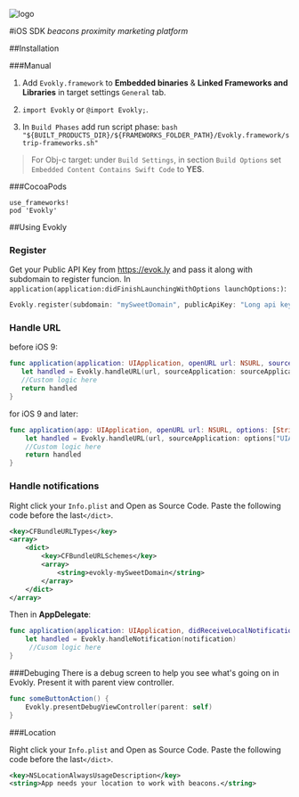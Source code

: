 ![logo](https://evok.ly/wp-content/uploads/2016/06/evo-ost.png)

#iOS SDK
*beacons proximity marketing platform*


##Installation

###Manual

1. Add `Evokly.framework` to **Embedded binaries** & **Linked Frameworks and Libraries** in target settings `General` tab.

2. `import Evokly` or `@import Evokly;`.

3. In `Build Phases` add run script phase: 
  	 `bash "${BUILT_PRODUCTS_DIR}/${FRAMEWORKS_FOLDER_PATH}/Evokly.framework/strip-frameworks.sh"
`


> For Obj-c target: under `Build Settings`, in section `Build Options` set `Embedded Content Contains Swift Code` to **YES**.


###CocoaPods

```
use_frameworks!
pod 'Evokly'

```


##Using Evokly

### Register

Get your Public API Key from https://evok.ly and pass it along with subdomain to register funcion.
In `application(application:didFinishLaunchingWithOptions launchOptions:)`:

```swift
Evokly.register(subdomain: "mySweetDomain", publicApiKey: "Long api key")
```

### Handle URL

before iOS 9:

```swift
func application(application: UIApplication, openURL url: NSURL, sourceApplication: String?,  annotation: AnyObject) -> Bool {
   let handled = Evokly.handleURL(url, sourceApplication: sourceApplication)
   //Custom logic here
   return handled
}
```

for iOS 9 and later:

```swift
func application(app: UIApplication, openURL url: NSURL, options: [String : AnyObject]) -> Bool {
    let handled = Evokly.handleURL(url, sourceApplication: options["UIApplicationOpenURLOptionsSourceApplicationKey"] as? String)
    //Custom logic here
    return handled
}
```

### Handle notifications

Right click your `Info.plist` and Open as Source Code. Paste the following code before the last`</dict>`.

```xml
<key>CFBundleURLTypes</key>
<array>
	<dict>
		<key>CFBundleURLSchemes</key>
		<array>
			<string>evokly-mySweetDomain</string>
		</array>
	</dict>
</array>	
```

Then in **AppDelegate**:

```swift
func application(application: UIApplication, didReceiveLocalNotification notification: UILocalNotification) {
    let handled = Evokly.handleNotification(notification)
     //Cusom logic here
}
```

###Debuging
There is a debug screen to help you see what's going on in Evokly. Present it with parent view controller.

```swift
func someButtonAction() {
	Evokly.presentDebugViewController(parent: self)
}
```

###Location 

Right click your `Info.plist` and Open as Source Code. Paste the following code before the last`</dict>`.

```xml
<key>NSLocationAlwaysUsageDescription</key>
<string>App needs your location to work with beacons.</string>
```


